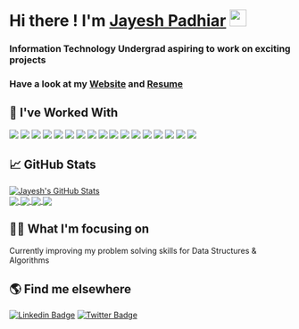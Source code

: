 # Hi there ! I'm [Jayesh Padhiar](https://jayeshpadhiar.github.io) <img src="https://media.giphy.com/media/hvRJCLFzcasrR4ia7z/giphy.gif" width="30px">
### Information Technology Undergrad aspiring to work on exciting projects
### Have a look at my [Website](https://jayeshpadhiar.github.io) and [Resume](https://drive.google.com/drive/u/0/folders/1ASh-IdH5VJdR14mYo06P-oqw0ofOIRbm)

## 🔧 I've Worked With
![](https://img.shields.io/badge/Python-14354C?style=for-the-badge&logo=python&logoColor=white)
![](https://img.shields.io/badge/JavaScript-F7DF1E?style=for-the-badge&logo=javascript&logoColor=black)
![](https://img.shields.io/badge/C-00599C?style=for-the-badge&logo=c&logoColor=white)
![](https://img.shields.io/badge/C%2B%2B-00599C?style=for-the-badge&logo=c%2B%2B&logoColor=white)
![](https://img.shields.io/badge/Java-ED8B00?style=for-the-badge&logo=java&logoColor=white)
![](https://img.shields.io/badge/TypeScript-007ACC?style=for-the-badge&logo=typescript&logoColor=white)
![](https://img.shields.io/badge/AngularJS-E23237?style=for-the-badge&logo=angularjs&logoColor=white)
![](https://img.shields.io/badge/React-20232A?style=for-the-badge&logo=react&logoColor=61DAFB)
![](https://img.shields.io/badge/Material--UI-0081CB?style=for-the-badge&logo=material-ui&logoColor=white)
![](https://img.shields.io/badge/Bootstrap-563D7C?style=for-the-badge&logo=bootstrap&logoColor=white)
![](https://img.shields.io/badge/MySQL-00000F?style=for-the-badge&logo=mysql&logoColor=white)
![](https://img.shields.io/badge/MongoDB-4EA94B?style=for-the-badge&logo=mongodb&logoColor=white)
![](https://img.shields.io/badge/Git-F05032?style=for-the-badge&logo=git&logoColor=white)
![](https://img.shields.io/badge/Postman-FF6C37?style=for-the-badge&logo=Postman&logoColor=white)
![](https://img.shields.io/badge/Visual_Studio_Code-0078D4?style=for-the-badge&logo=visual%20studio%20code&logoColor=white)
![](https://img.shields.io/badge/Linux-FCC624?style=for-the-badge&logo=linux&logoColor=black)
![](https://img.shields.io/badge/Ubuntu-E95420?style=for-the-badge&logo=ubuntu&logoColor=white)
<br/>

## &#x1f4c8; GitHub Stats

<a href="https://github.com/JayeshPadhiar/JayeshPadhiar">
  <img align="center" src="https://github-readme-stats.vercel.app/api?username=JayeshPadhiar&show_icons=true&count_private=true&title_color=ffffff&text_color=c9cacc&icon_color=2bbc8a&bg_color=1d1f21" alt="Jayesh's GitHub Stats" />
</a>

<br/>

<a href="https://github.com/Yashdew/Assessor">
  <img align="center" src="https://github-readme-stats.vercel.app/api/pin/?username=Yashdew&repo=Assessor&title_color=ffffff&text_color=c9cacc&icon_color=2bbc8a&bg_color=1d1f21" />
</a>

<a href="https://github.com/JayeshPadhiar/CowinVaccineScheduler">
  <img align="center" src="https://github-readme-stats.vercel.app/api/pin/?username=JayeshPadhiar&repo=CowinVaccineScheduler&title_color=ffffff&text_color=c9cacc&icon_color=2bbc8a&bg_color=1d1f21" />
</a>

<a href="https://github.com/JayeshPadhiar/Freelance">
  <img align="center" src="https://github-readme-stats.vercel.app/api/pin/?username=JayeshPadhiar&repo=Freelance&title_color=ffffff&text_color=c9cacc&icon_color=2bbc8a&bg_color=1d1f21" />
</a>

<a href="https://github.com/JayeshPadhiar/CustomerPortal">
  <img align="center" src="https://github-readme-stats.vercel.app/api/pin/?username=JayeshPadhiar&repo=CustomerPortal&title_color=ffffff&text_color=c9cacc&icon_color=2bbc8a&bg_color=1d1f21" />
</a>

## 👨‍💻 What I'm focusing on

Currently improving my problem solving skills for Data Structures & Algorithms<br/>

## 🌎 Find me elsewhere

[![Linkedin Badge](https://img.shields.io/badge/LinkedIn-0077B5?style=for-the-badge&logo=linkedin&logoColor=white&link=https://www.linkedin.com/in/jayeshpadhiar/)](https://www.linkedin.com/in/jayeshpadhiar/)
[![Twitter Badge](https://img.shields.io/badge/Twitter-1DA1F2?style=for-the-badge&logo=twitter&logoColor=white&link=https://twitter.com/JayeshPadhiar)](https://twitter.com/JayeshPadhiar)
